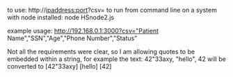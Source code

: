 to use:  http://<ipaddress:port>?csv=<your CSV line here>
to run from command line on a system with node installed:  node HSnode2.js

example usage:  http://192.168.0.1:3000?csv="Patient Name","SSN","Age","Phone Number","Status"

Not all the requirements were clear, so I am allowing quotes to be embedded within a string, for example the text:  42"33axy, "hello", 42 will be converted to [42"33axy] [hello] [42]

